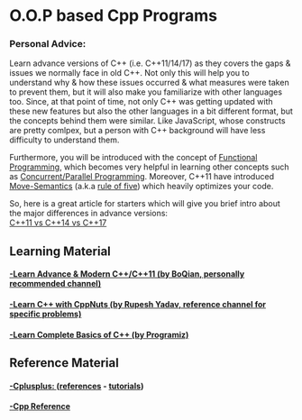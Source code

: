# O.O.P based Cpp Programs
### Personal Advice:
Learn advance versions of C++ (i.e. C++11/14/17) as they covers the gaps & issues we normally face in old C++. Not only this will help you to understand why & how these issues occurred & what measures were taken to prevent them, but it will also make you familiarize with other languages too. Since, at that point of time, not only C++ was getting updated with these new features but also the other languages in a bit different format, but the concepts behind them were similar. Like JavaScript, whose constructs are pretty comlpex, but a person with C++ background will have less difficulty to understand them.

Furthermore, you will be introduced with the concept of [Functional Programming](https://medium.com/@shaistha24/functional-programming-vs-object-oriented-programming-oop-which-is-better-82172e53a526), which becomes very helpful in learning other concepts such as [Concurrent/Parallel Programming](https://www.youtube.com/playlist?list=PL5jc9xFGsL8E12so1wlMS0r0hTQoJL74M). Moreover, C++11 have introduced [Move-Semantics](https://www.internalpointers.com/post/c-rvalue-references-and-move-semantics-beginners) (a.k.a [rule of five](https://en.cppreference.com/w/cpp/language/rule_of_three)) which heavily optimizes your code. 

So, here is a great article for starters which will give you brief intro about the major differences in advance versions:
<br>
[C++11 vs C++14 vs C++17](https://www.geeksforgeeks.org/c-11-vs-c-14-vs-c-17/)

## Learning Material
#### [-Learn Advance & Modern C++/C++11 (by BoQian, personally recommended channel)](https://www.youtube.com/user/BoQianTheProgrammer/playlists)
#### [-Learn C++ with CppNuts (by Rupesh Yadav, reference channel for specific problems)](https://www.youtube.com/c/CppNuts/playlists)
#### [-Learn Complete Basics of C++ (by Programiz)](https://www.programiz.com/cpp-programming)

## Reference Material
#### [-Cplusplus: ](https://cplusplus.com/reference/) ([references](https://cplusplus.com/reference/) - [tutorials](https://cplusplus.com/doc/tutorial/))
#### [-Cpp Reference ](https://en.cppreference.com/w/)
